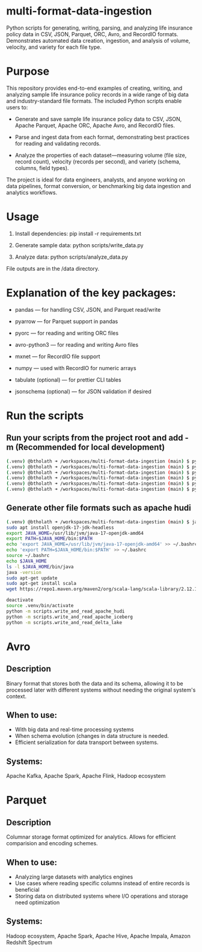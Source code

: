 # multi-format-data-ingestion
Python scripts for generating, writing, parsing, and analyzing life insurance policy data in CSV, JSON, Parquet, ORC, Avro, and RecordIO formats. Demonstrates automated data creation, ingestion, and analysis of volume, velocity, and variety for each file type.

# Purpose
This repository provides end-to-end examples of creating, writing, and analyzing sample life insurance policy records in a wide range of big data and industry-standard file formats. The included Python scripts enable users to:

- Generate and save sample life insurance policy data to CSV, JSON, Apache Parquet, Apache ORC, Apache Avro, and RecordIO files.

- Parse and ingest data from each format, demonstrating best practices for reading and validating records.

- Analyze the properties of each dataset—measuring volume (file size, record count), velocity (records per second), and variety (schema, columns, field types).

The project is ideal for data engineers, analysts, and anyone working on data pipelines, format conversion, or benchmarking big data ingestion and analytics workflows.



# Usage

1. Install dependencies:
   pip install -r requirements.txt

2. Generate sample data:
   python scripts/write_data.py

3. Analyze data:
   python scripts/analyze_data.py

File outputs are in the /data directory.

# Explanation of the key packages:

- pandas — for handling CSV, JSON, and Parquet read/write

- pyarrow — for Parquet support in pandas

- pyorc — for reading and writing ORC files

- avro-python3 — for reading and writing Avro files

- mxnet — for RecordIO file support

- numpy — used with RecordIO for numeric arrays

- tabulate (optional) — for prettier CLI tables

- jsonschema (optional) — for JSON validation if desired


# Run the scripts
## Run your scripts from the project root and add -m (Recommended for local development)
```bash
(.venv) @btholath ➜ /workspaces/multi-format-data-ingestion (main) $ python -m scripts.write_and_read_demo
(.venv) @btholath ➜ /workspaces/multi-format-data-ingestion (main) $ python -m tests.test_avro_utils
(.venv) @btholath ➜ /workspaces/multi-format-data-ingestion (main) $ pytest tests/
(.venv) @btholath ➜ /workspaces/multi-format-data-ingestion (main) $ python -m tests.test_parquet_utils
(.venv) @btholath ➜ /workspaces/multi-format-data-ingestion (main) $ python -m tests.test_orc_utils
(.venv) @btholath ➜ /workspaces/multi-format-data-ingestion (main) $ python -m tests.test_recordio_utils
```

## Generate other file formats such as apache hudi 
```bash
(.venv) @btholath ➜ /workspaces/multi-format-data-ingestion (main) $ java -version
sudo apt install openjdk-17-jdk-headless
export JAVA_HOME=/usr/lib/jvm/java-17-openjdk-amd64
export PATH=$JAVA_HOME/bin:$PATH
echo 'export JAVA_HOME=/usr/lib/jvm/java-17-openjdk-amd64' >> ~/.bashrc
echo 'export PATH=$JAVA_HOME/bin:$PATH' >> ~/.bashrc
source ~/.bashrc
echo $JAVA_HOME
ls -l $JAVA_HOME/bin/java
java -version
sudo apt-get update
sudo apt-get install scala
wget https://repo1.maven.org/maven2/org/scala-lang/scala-library/2.12.18/scala-library-2.12.18.jar -P $HOME/hudi_jars

deactivate
source .venv/bin/activate
python -m scripts.write_and_read_apache_hudi
python -m scripts.write_and_read_apache_iceberg
python -m scripts.write_and_read_delta_lake
```

# Avro
## Description
Binary format that stores both the data and its schema, allowing it to be processed later with different systems without needing the original system's context.
## When to use:
- With big data and real-time processing systems
- When schema evolution (changes in data structure is needed.
- Efficient serialization for data transport between systems.
## Systems:
Apache Kafka, Apache Spark, Apache Flink, Hadoop ecosystem


# Parquet
## Description
Columnar storage format optimized for analytics. Allows for efficient comparision and encoding schemes.
## When to use:
 - Analyzing large datasets with analytics engines
 - Use cases where reading specific columns instead of entire records is beneficial
 - Storing data on distributed systems where I/O operations and storage need optimization
 ## Systems:
 Hadoop ecosystem, Apache Spark, Apache Hive, Apache Impala, Amazon Redshift Spectrum

 